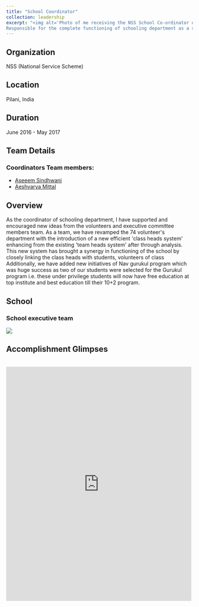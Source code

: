 ```yaml
---
title: "School Coordinator"
collection: leadership
excerpt: "<img alt='Photo of me receiving the NSS School Co-ordinator degree from the head of NSS division, Pilani chapter.' height='20' src='/images/leadershipExp/IMG_NSS_SchoolCordinator_Ceremony.jpg' title='NSS School Coordinator Ceremony' float='left'/> <br />
Responsible for the complete functioning of schooling department as a single point of contact (SPOC) at NSS, Pilani chapter."
---
```


## Organization 
NSS (National Service Scheme)

## Location
Pilani, India    

## Duration
June 2016 - May 2017

## Team Details
### Coordinators Team members:
- [Aseeem Sindhwani](ToDo)
- [Aeshvarya Mittal](ToDo)

## Overview
As the coordinator of schooling department, I have supported and encouraged new ideas from the volunteers and executive 
committee members team. As a team, we have revamped the 74 volunteer's department with the introduction of a new 
efficient 'class heads system' enhancing from the existing 'team heads system' after through analysis. This new system 
has brought a synergy in functioning of the school by  closely linking the class heads with students, volunteers of class
Additionally, we have added new initiatives of Nav gurukul program which was huge success as two of our students were
selected for the Gurukul program i.e. these under privilege students will now have free education at top institute and 
best education till their 10+2 program.


## School 
### School executive team


<img src="/images/teachingExp/IMG_NSS_SchoolTeam_2018.JPG">


## Accomplishment Glimpses

<br/>
<iframe src="https://www.facebook.com/plugins/post.php?href=https%3A%2F%2Fwww.facebook.com%2Fnssbits%2Fposts%2Fpfbid02ABFvFTaKge1HsGGh4FwXVdYCqzoNt7RAgMXJqjjhQnyD29boY9JfWa5a9QDv5Sjjl&show_text=true&width=500" width="500" height="633" style="border:none;overflow:hidden" scrolling="no" frameborder="0" allowfullscreen="true" allow="autoplay; clipboard-write; encrypted-media; picture-in-picture; web-share"></iframe>